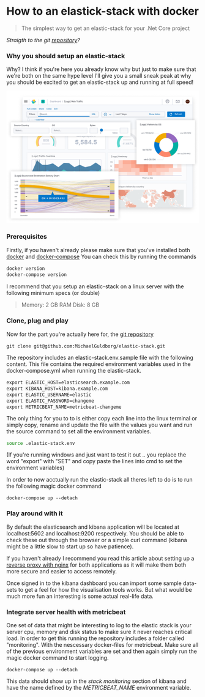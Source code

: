 # How to an elastick-stack with docker
> The simplest way to get an elastic-stack for your .Net Core project

*Straigth to the git [repository](https://github.com/MichaelGuldborg/elastic-stack)?*

### Why you should setup an elastic-stack
Why? I think if you're here you already know why but just to make sure that we're both on the same hype level I'll give you a small sneak peak at why you should be excited to get an elastic-stack up and running at full speed!

<p align="center">
  <img src="/screenshots/kibana.png" width="600" />
</p>


### Prerequisites
Firstly, if you haven't already please make sure that you've installed both [docker](https://docs.docker.com/engine/install/ubuntu/) and [docker-compose](https://docs.docker.com/compose/install/)
You can check this by running the commands
```bash
docker version
docker-compose version
```
I recommend that you setup an elastic-stack on a linux server with the following minimum specs (or double)
> Memory: 2 GB RAM
> Disk: 8 GB

### Clone, plug and play
Now for the part you're actually here for, the [git repository](https://github.com/MichaelGuldborg/elastic-stack)
```
git clone git@github.com:MichaelGuldborg/elastic-stack.git
```

The repository includes an elastic-stack.env.sample file with the following content. This file contains the required environment variables used in the docker-compose.yml when running the elastic-stack.
```
export ELASTIC_HOST=elasticsearch.example.com
export KIBANA_HOST=kibana.example.com
export ELASTIC_USERNAME=elastic
export ELASTIC_PASSWORD=changeme
export METRICBEAT_NAME=metricbeat-changeme
```

The only thing for you to to is either copy each line into the linux terminal or simply copy, rename and update the file with the values you want and run the source command to set all the environment variables.
```bash
source .elastic-stack.env
```
(If you're running windows and just want to test it out .. you replace the word "export" with "SET" and copy paste the lines into cmd to set the environment variables)

In order to now acctually run the elastic-stack all theres left to do is to run the following magic docker command
```
docker-compose up --detach
```

### Play around with it
By default  the elasticsearch and kibana application will be located at localhost:5602 and localhost:9200 respectively. You should be able to check these out through the browser or a simple curl command (kibana might be a little slow to start up so have patience).

If you haven't already I recommend you read this article about setting up a [reverse proxy with nginx](/#) for both applications as it will make them both more secure and easier to access remotely.

Once signed in to the kibana dashboard you can import some sample data-sets to get a feel for how the visualisation tools works. But what would be much more fun an interesting is some actual real-life data.

### Integrate server health with metricbeat
One set of data that might be interesting to log to the elastic stack is your server cpu, memory and disk status to make sure it never reaches critical load. In order to get this running the repository includes a folder called "monitoring". With the nescessary docker-files for metricbeat. Make sure all of the previous environment variables are set and then again simply run the magic docker command to start logging.
```
docker-compose up --detach
```
This data should show up in the *stack monitoring* section of kibana and have the name defined by the *METRICBEAT_NAME* environment variable.

